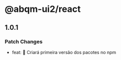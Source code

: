 # @abqm-ui2/react

## 1.0.1

### Patch Changes

- feat: 🎸 Criará primeira versão dos pacotes no npm
